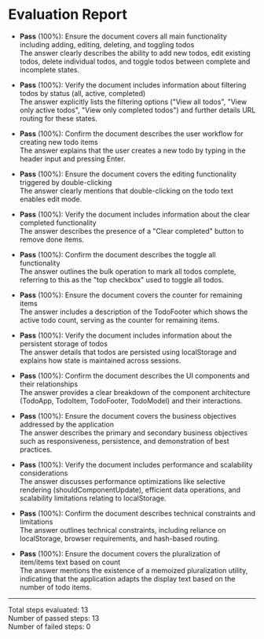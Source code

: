 # Evaluation Report

- **Pass** (100%): Ensure the document covers all main functionality including adding, editing, deleting, and toggling todos  
  The answer clearly describes the ability to add new todos, edit existing todos, delete individual todos, and toggle todos between complete and incomplete states.

- **Pass** (100%): Verify the document includes information about filtering todos by status (all, active, completed)  
  The answer explicitly lists the filtering options ("View all todos", "View only active todos", "View only completed todos") and further details URL routing for these states.

- **Pass** (100%): Confirm the document describes the user workflow for creating new todo items  
  The answer explains that the user creates a new todo by typing in the header input and pressing Enter.

- **Pass** (100%): Ensure the document covers the editing functionality triggered by double-clicking  
  The answer clearly mentions that double-clicking on the todo text enables edit mode.

- **Pass** (100%): Verify the document includes information about the clear completed functionality  
  The answer describes the presence of a "Clear completed" button to remove done items.

- **Pass** (100%): Confirm the document describes the toggle all functionality  
  The answer outlines the bulk operation to mark all todos complete, referring to this as the "top checkbox" used to toggle all todos.

- **Pass** (100%): Ensure the document covers the counter for remaining items  
  The answer includes a description of the TodoFooter which shows the active todo count, serving as the counter for remaining items.

- **Pass** (100%): Verify the document includes information about the persistent storage of todos  
  The answer details that todos are persisted using localStorage and explains how state is maintained across sessions.

- **Pass** (100%): Confirm the document describes the UI components and their relationships  
  The answer provides a clear breakdown of the component architecture (TodoApp, TodoItem, TodoFooter, TodoModel) and their interactions.

- **Pass** (100%): Ensure the document covers the business objectives addressed by the application  
  The answer describes the primary and secondary business objectives such as responsiveness, persistence, and demonstration of best practices.

- **Pass** (100%): Verify the document includes performance and scalability considerations  
  The answer discusses performance optimizations like selective rendering (shouldComponentUpdate), efficient data operations, and scalability limitations relating to localStorage.

- **Pass** (100%): Confirm the document describes technical constraints and limitations  
  The answer outlines technical constraints, including reliance on localStorage, browser requirements, and hash-based routing.

- **Pass** (100%): Ensure the document covers the pluralization of item/items text based on count  
  The answer mentions the existence of a memoized pluralization utility, indicating that the application adapts the display text based on the number of todo items.

---

Total steps evaluated: 13  
Number of passed steps: 13  
Number of failed steps: 0